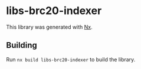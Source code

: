 # libs-brc20-indexer

This library was generated with [Nx](https://nx.dev).



## Building

Run `nx build libs-brc20-indexer` to build the library.




